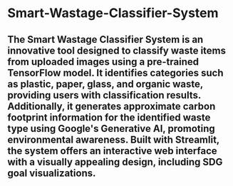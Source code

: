 # Smart-Wastage-Classifier-System
## The Smart Wastage Classifier System is an innovative tool designed to classify waste items from uploaded images using a pre-trained TensorFlow model. It identifies categories such as plastic, paper, glass, and organic waste, providing users with classification results. Additionally, it generates approximate carbon footprint information for the identified waste type using Google's Generative AI, promoting environmental awareness. Built with Streamlit, the system offers an interactive web interface with a visually appealing design, including SDG goal visualizations.